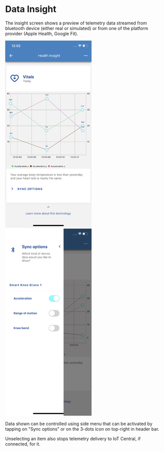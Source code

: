 # Data Insight

The insight screen shows a preview of telemetry data streamed from bluetooth device (either real or simulated) or from one of the platform provider (Apple Health, Google Fit).

<div style='display: block;margin-left: auto;
  margin-right: auto;'>
<img src='../assets/insight.jpeg' style="height:600px;"/>
<img src='../assets/sync_options.jpeg' style="height:600px;"/>
</div>

Data shown can be controlled using side menu that can be activated by tapping on "Sync options" or on the 3-dots icon on top-right in header bar.

Unselecting an item also stops telemetry delivery to IoT Central, if connected, for it.

